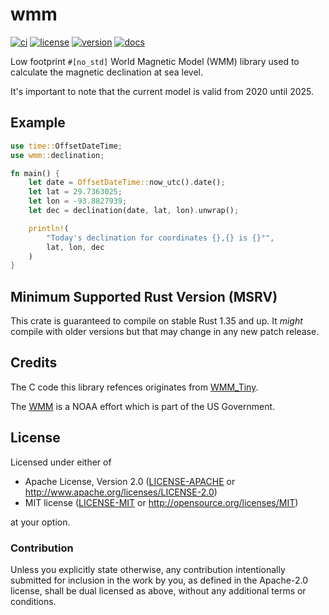 # wmm

[![ci](https://github.com/sevenseas-io/wmm/workflows/ci/badge.svg)](https://github.com/sevenseas-io/wmm/actions?query=workflow%3Aci)
[![license](https://img.shields.io/badge/license-MIT%20or%20Apache--2-brightgreen)](https://github.com/sevenseas-io/wmm#license)
[![version](https://img.shields.io/crates/v/wmm.svg)](https://crates.io/crates/wmm)
[![docs](https://docs.rs/wmm/badge.svg)](https://docs.rs/wmm/)

Low footprint `#[no_std]` World Magnetic Model (WMM) library used to calculate the magnetic declination at sea level.

It's important to note that the current model is valid from 2020 until 2025.

## Example

```rust
use time::OffsetDateTime;
use wmm::declination;

fn main() {
    let date = OffsetDateTime::now_utc().date();
    let lat = 29.7363025;
    let lon = -93.8827939;
    let dec = declination(date, lat, lon).unwrap();

    println!(
        "Today's declination for coordinates {},{} is {}°",
        lat, lon, dec
    )
}
```

## Minimum Supported Rust Version (MSRV)

This crate is guaranteed to compile on stable Rust 1.35 and up. It *might* compile with older versions but that may change in any new patch release.

## Credits

The C code this library refences originates from [WMM_Tiny](https://github.com/miniwinwm/WMM_Tiny).

The [WMM](https://www.ngdc.noaa.gov/geomag/WMM/) is a NOAA effort which is part of the US Government.

## License

Licensed under either of

- Apache License, Version 2.0 ([LICENSE-APACHE](LICENSE-APACHE) or
  <http://www.apache.org/licenses/LICENSE-2.0>)
- MIT license ([LICENSE-MIT](LICENSE-MIT) or <http://opensource.org/licenses/MIT>)

at your option.

### Contribution

Unless you explicitly state otherwise, any contribution intentionally submitted
for inclusion in the work by you, as defined in the Apache-2.0 license, shall be
dual licensed as above, without any additional terms or conditions.
